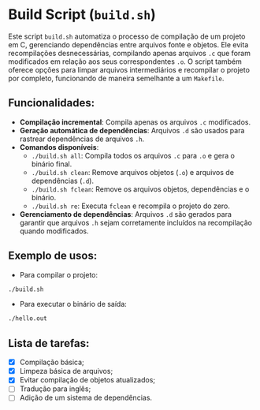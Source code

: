 # Build Script (`build.sh`)

Este script `build.sh` automatiza o processo de compilação de um projeto em C, gerenciando dependências entre arquivos fonte e objetos. Ele evita recompilações desnecessárias, compilando apenas arquivos `.c` que foram modificados em relação aos seus correspondentes `.o`. O script também oferece opções para limpar arquivos intermediários e recompilar o projeto por completo, funcionando de maneira semelhante a um `Makefile`.

## Funcionalidades:
- **Compilação incremental**: Compila apenas os arquivos `.c` modificados.
- **Geração automática de dependências**: Arquivos `.d` são usados para rastrear dependências de arquivos `.h`.
- **Comandos disponíveis**:
  - `./build.sh all`: Compila todos os arquivos `.c` para `.o` e gera o binário final.
  - `./build.sh clean`: Remove arquivos objetos (`.o`) e arquivos de dependências (`.d`).
  - `./build.sh fclean`: Remove os arquivos objetos, dependências e o binário.
  - `./build.sh re`: Executa `fclean` e recompila o projeto do zero.
- **Gerenciamento de dependências**: Arquivos `.d` são gerados para garantir que arquivos `.h` sejam corretamente incluídos na recompilação quando modificados.

## Exemplo de usos:

- Para compilar o projeto:
```bash
./build.sh
```

- Para executar o binário de saída:
```bash
./hello.out
```

## Lista de tarefas:
- [x] Compilação básica;
- [x] Limpeza básica de arquivos;
- [x] Evitar compilação de objetos atualizados;
- [ ] Tradução para inglês;
- [ ] Adição de um sistema de dependências.
